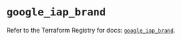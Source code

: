 # `google_iap_brand`

Refer to the Terraform Registry for docs: [`google_iap_brand`](https://registry.terraform.io/providers/hashicorp/google-beta/6.6.0/docs/resources/google_iap_brand).
